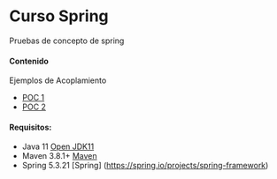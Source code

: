# Curso Spring
Pruebas de concepto de spring

#### Contenido

Ejemplos de Acoplamiento
- [POC 1](01-acoplamiento/poc/README.md)
- [POC 2](01-acoplamiento/poc2/README.md)


#### Requisitos:
- Java 11 [Open JDK11](https://jdk.java.net/java-se-ri/11)
- Maven 3.8.1+ [Maven](https://maven.apache.org/download.cgi)
- Spring 5.3.21 [Spring] (https://spring.io/projects/spring-framework)